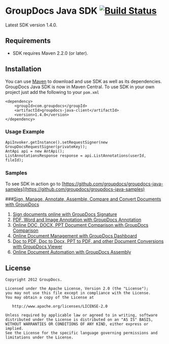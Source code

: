 GroupDocs Java SDK [![Build Status](https://secure.travis-ci.org/groupdocs/groupdocs-java.png)](http://travis-ci.org/groupdocs/groupdocs-java)
=============

Latest SDK version 1.4.0.

## Requirements

* SDK requires Maven 2.2.0 (or later).

## Installation

You can use [Maven](http://maven.apache.org/) to download and use SDK as well as its dependencies.
GroupDocs Java SDK is now in Maven Central. To use SDK in your own project just add the following to your `pom.xml`

	<dependency>
		<groupId>com.groupdocs</groupId>
		<artifactId>groupdocs-java-client</artifactId>
		<version>1.4.0</version>
	</dependency>

### Usage Example
	ApiInvoker.getInstance().setRequestSigner(new GroupDocsRequestSigner(privateKey));
	AntApi api = new AntApi();
	ListAnnotationsResponse response = api.ListAnnotations(userId, fileId);

### Samples
To see SDK in action go to [https://github.com/groupdocs/groupdocs-java-samples](https://github.com/groupdocs/groupdocs-java-samples)


###[Sign, Manage, Annotate, Assemble, Compare and Convert Documents with GroupDocs](http://groupdocs.com)
1. [Sign documents online with GroupDocs Signature](http://groupdocs.com/apps/signature)
2. [PDF, Word and Image Annotation with GroupDocs Annotation](http://groupdocs.com/apps/annotation)
3. [Online DOC, DOCX, PPT Document Comparison with GroupDocs Comparison](http://groupdocs.com/apps/comparison)
4. [Online Document Management with GroupDocs Dashboard](http://groupdocs.com/apps/dashboard)
5. [Doc to PDF, Doc to Docx, PPT to PDF, and other Document Conversions with GroupDocs Viewer](http://groupdocs.com/apps/viewer)
6. [Online Document Automation with GroupDocs Assembly](http://groupdocs.com/apps/assembly)

License
-------

	Copyright 2012 GroupDocs.

	Licensed under the Apache License, Version 2.0 (the "License");
	you may not use this file except in compliance with the License.
	You may obtain a copy of the License at

	   http://www.apache.org/licenses/LICENSE-2.0

	Unless required by applicable law or agreed to in writing, software
	distributed under the License is distributed on an "AS IS" BASIS,
	WITHOUT WARRANTIES OR CONDITIONS OF ANY KIND, either express or implied.
	See the License for the specific language governing permissions and
	limitations under the License.
